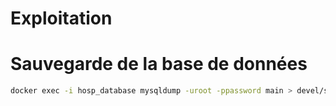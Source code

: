 # Exploitation

# Sauvegarde de la base de données

```bash
docker exec -i hosp_database mysqldump -uroot -ppassword main > devel/sql/hosp_database_sav.sql
```
